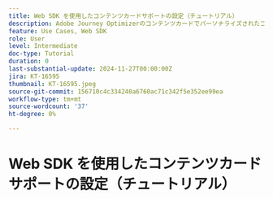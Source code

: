 ```yaml
---
title: Web SDK を使用したコンテンツカードサポートの設定（チュートリアル）
description: Adobe Journey Optimizerのコンテンツカードでパーソナライズされたコンテンツのエンゲージメントを強化する方法を説明します。メリット、実装、ユースケース、ヒントなどを紹介します。
feature: Use Cases, Web SDK
role: User
level: Intermediate
doc-type: Tutorial
duration: 0
last-substantial-update: 2024-11-27T00:00:00Z
jira: KT-16595
thumbnail: KT-16595.jpeg
source-git-commit: 156710c4c334240a6760ac71c342f5e352ee99ea
workflow-type: tm+mt
source-wordcount: '37'
ht-degree: 0%

---
```



# Web SDK を使用したコンテンツカードサポートの設定（チュートリアル）

